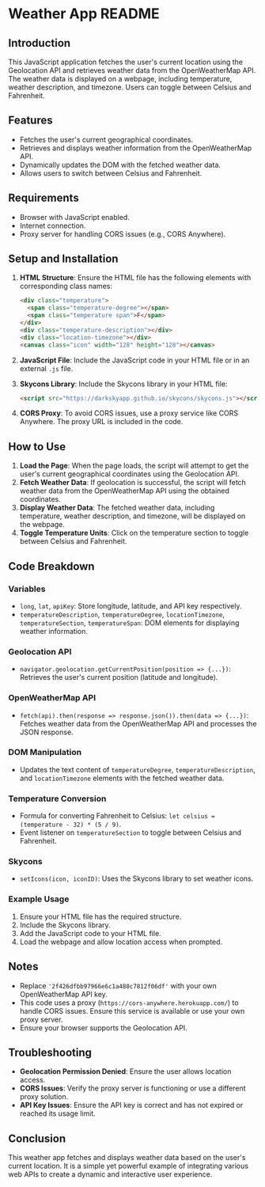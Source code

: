 # Weather App README

## Introduction

This JavaScript application fetches the user's current location using the Geolocation API and retrieves weather data from the OpenWeatherMap API. The weather data is displayed on a webpage, including temperature, weather description, and timezone. Users can toggle between Celsius and Fahrenheit.

## Features

- Fetches the user's current geographical coordinates.
- Retrieves and displays weather information from the OpenWeatherMap API.
- Dynamically updates the DOM with the fetched weather data.
- Allows users to switch between Celsius and Fahrenheit.

## Requirements

- Browser with JavaScript enabled.
- Internet connection.
- Proxy server for handling CORS issues (e.g., CORS Anywhere).

## Setup and Installation

1. **HTML Structure**: Ensure the HTML file has the following elements with corresponding class names:

   ```html
   <div class="temperature">
     <span class="temperature-degree"></span>
     <span class="temperature span">F</span>
   </div>
   <div class="temperature-description"></div>
   <div class="location-timezone"></div>
   <canvas class="icon" width="128" height="128"></canvas>
   ```

2. **JavaScript File**: Include the JavaScript code in your HTML file or in an external `.js` file.

3. **Skycons Library**: Include the Skycons library in your HTML file:

   ```html
   <script src="https://darkskyapp.github.io/skycons/skycons.js"></script>
   ```

4. **CORS Proxy**: To avoid CORS issues, use a proxy service like CORS Anywhere. The proxy URL is included in the code.

## How to Use

1. **Load the Page**: When the page loads, the script will attempt to get the user's current geographical coordinates using the Geolocation API.
2. **Fetch Weather Data**: If geolocation is successful, the script will fetch weather data from the OpenWeatherMap API using the obtained coordinates.
3. **Display Weather Data**: The fetched weather data, including temperature, weather description, and timezone, will be displayed on the webpage.
4. **Toggle Temperature Units**: Click on the temperature section to toggle between Celsius and Fahrenheit.

## Code Breakdown

### Variables

- `long`, `lat`, `apiKey`: Store longitude, latitude, and API key respectively.
- `temperatureDescription`, `temperatureDegree`, `locationTimezone`, `temperatureSection`, `temperatureSpan`: DOM elements for displaying weather information.

### Geolocation API

- `navigator.geolocation.getCurrentPosition(position => {...})`: Retrieves the user's current position (latitude and longitude).

### OpenWeatherMap API

- `fetch(api).then(response => response.json()).then(data => {...})`: Fetches weather data from the OpenWeatherMap API and processes the JSON response.

### DOM Manipulation

- Updates the text content of `temperatureDegree`, `temperatureDescription`, and `locationTimezone` elements with the fetched weather data.

### Temperature Conversion

- Formula for converting Fahrenheit to Celsius: `let celsius = (temperature - 32) * (5 / 9)`.
- Event listener on `temperatureSection` to toggle between Celsius and Fahrenheit.

### Skycons

- `setIcons(icon, iconID)`: Uses the Skycons library to set weather icons.

### Example Usage

1. Ensure your HTML file has the required structure.
2. Include the Skycons library.
3. Add the JavaScript code to your HTML file.
4. Load the webpage and allow location access when prompted.

## Notes

- Replace `'2f426dfbb97966e6c1a480c7812f06df'` with your own OpenWeatherMap API key.
- This code uses a proxy (`https://cors-anywhere.herokuapp.com/`) to handle CORS issues. Ensure this service is available or use your own proxy server.
- Ensure your browser supports the Geolocation API.

## Troubleshooting

- **Geolocation Permission Denied**: Ensure the user allows location access.
- **CORS Issues**: Verify the proxy server is functioning or use a different proxy solution.
- **API Key Issues**: Ensure the API key is correct and has not expired or reached its usage limit.

## Conclusion

This weather app fetches and displays weather data based on the user's current location. It is a simple yet powerful example of integrating various web APIs to create a dynamic and interactive user experience.
